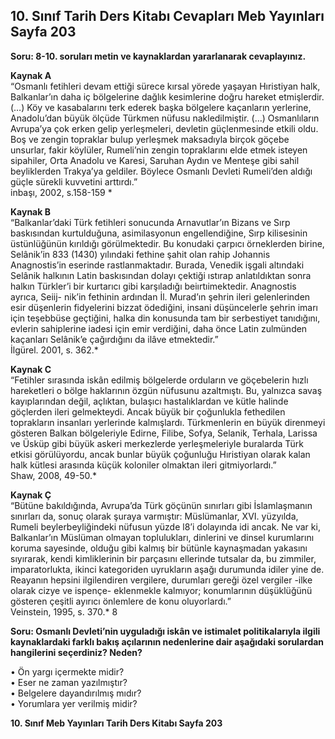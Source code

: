 ## 10. Sınıf Tarih Ders Kitabı Cevapları Meb Yayınları Sayfa 203

**Soru: 8-10. soruları metin ve kaynaklardan yararlanarak cevaplayınız.**

**Kaynak A**  
 “Osmanlı fetihleri devam ettiği sürece kırsal yörede yaşayan Hıristiyan halk, Balkanlar’ın daha iç bölgelerine dağlık kesimlerine doğru hareket etmişlerdir. (…) Köy ve kasabalarını terk ederek başka bölgelere kaçanların yerlerine, Anadolu’dan büyük ölçüde Türkmen nüfusu nakledilmiştir. (…) Osmanlıların Avrupa’ya çok erken gelip yerleşmeleri, devletin güçlenmesinde etkili oldu. Boş ve zengin topraklar bulup yerleşmek maksadıyla birçok göçebe unsurlar, fakir köylüler, Rumeli’nin zengin topraklarını elde etmek isteyen sipahiler, Orta Anadolu ve Karesi, Saruhan Aydın ve Menteşe gibi sahil beyliklerden Trakya’ya geldiler. Böylece Osmanlı Devleti Rumeli’den aldığı güçle sürekli kuvvetini arttırdı.”  
 inbaşı, 2002, s.158-159 \*

**Kaynak B**  
 “Balkanlar’daki Türk fetihleri sonucunda Arnavutlar’ın Bizans ve Sırp baskısından kurtulduğuna, asimilasyonun engellendiğine, Sırp kilisesinin üstünlüğünün kırıldığı görülmektedir. Bu konudaki çarpıcı örneklerden birine, Selânik’in 833 (1430) yılındaki fethine şahit olan rahip Johannis Anagnostis’in eserinde rastlanmaktadır. Burada, Venedik işgali altındaki Selânik halkının Latin baskısından dolayı çektiği ıstırap anlatıldıktan sonra halkın Türkler’i bir kurtarıcı gibi karşıladığı beiırtıimektedir. Anagnostis ayrıca, Seiij- nik’in fethinin ardından İl. Murad’ın şehrin ileri gelenlerinden esir düşenlerin fidyelerini bizzat ödediğini, insani düşüncelerle şehrin imarı için teşebbüse geçtiğini, halka din konusunda tam bir serbestiyet tanıdığını, evlerin sahiplerine iadesi için emir verdiğini, daha önce Latin zulmünden kaçanları Selânik’e çağırdığını da ilâve etmektedir.”  
 İlgürel. 2001, s. 362.\*

**Kaynak C**  
 “Fetihler sırasında iskân edilmiş bölgelerde orduların ve göçebelerin hızlı hareketleri o bölge haklarının özgün nüfusunu azaltmıştı. Bu, yalnızca savaş kayıplarından değil, açlıktan, bulaşıcı hastalıklardan ve kütle halinde göçlerden ileri gelmekteydi. Ancak büyük bir çoğunlukla fethedilen toprakların insanları yerlerinde kalmışlardı. Türkmenlerin en büyük direnmeyi gösteren Balkan bölgeleriyle Edirne, Filibe, Sofya, Selanik, Terhala, Larissa ve Üsküp gibi büyük askeri merkezlerde yerleşmeleriyle buralarda Türk etkisi görülüyordu, ancak bunlar büyük çoğunluğu Hıristiyan olarak kalan halk kütlesi arasında küçük koloniler olmaktan ileri gitmiyorlardı.”  
 Shaw, 2008, 49-50.\*

**Kaynak Ç**  
 “Bütüne bakıldığında, Avrupa’da Türk göçünün sınırları gibi İslamlaşmanın sınırları da, sonuç olarak şuraya varmıştır: Müslümanlar, XVI. yüzyılda, Rumeli beylerbeyliğindeki nüfusun yüzde l8’i dolayında idi ancak. Ne var ki, Balkanlar’ın Müslüman olmayan toplulukları, dinlerini ve dinsel kurumlarını koruma sayesinde, olduğu gibi kalmış bir bütünle kaynaşmadan yakasını sıyırarak, kendi kimliklerinin bir parçasını ellerinde tutsalar da, bu zimmiler, imparatorlukta, ikinci kategoriden uyrukların aşağı durumunda idiler yine de. Reayanın hepsini ilgilendiren vergilere, durumları gereği özel vergiler -ilke olarak cizye ve ispençe- eklenmekle kalmıyor; konumlarının düşüklüğünü gösteren çeşitli ayırıcı önlemlere de konu oluyorlardı.”  
 Veinstein, 1995, s. 370.\* 8

**Soru: Osmanlı Devleti’nin uyguladığı iskân ve istimalet politikalarıyla ilgili kaynaklardaki farklı bakış açılarının nedenlerine dair aşağıdaki sorulardan hangilerini seçerdiniz? Neden?**

• Ön yargı içermekte midir?  
 • Eser ne zaman yazılmıştır?  
 • Belgelere dayandırılmış mıdır?  
 • Yorumlara yer verilmiş midir?

**10. Sınıf Meb Yayınları Tarih Ders Kitabı Sayfa 203**